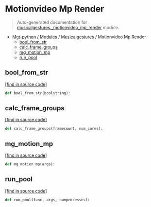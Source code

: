 # Motionvideo Mp Render

> Auto-generated documentation for [musicalgestures._motionvideo_mp_render](https://github.com/fourMs/MGT-python/blob/master/musicalgestures/_motionvideo_mp_render.py) module.

- [Mgt-python](../README.md#mgt-python) / [Modules](../MODULES.md#mgt-python-modules) / [Musicalgestures](index.md#musicalgestures) / Motionvideo Mp Render
    - [bool_from_str](#bool_from_str)
    - [calc_frame_groups](#calc_frame_groups)
    - [mg_motion_mp](#mg_motion_mp)
    - [run_pool](#run_pool)

## bool_from_str

[[find in source code]](https://github.com/fourMs/MGT-python/blob/master/musicalgestures/_motionvideo_mp_render.py#L201)

```python
def bool_from_str(boolstring):
```

## calc_frame_groups

[[find in source code]](https://github.com/fourMs/MGT-python/blob/master/musicalgestures/_motionvideo_mp_render.py#L187)

```python
def calc_frame_groups(framecount, num_cores):
```

## mg_motion_mp

[[find in source code]](https://github.com/fourMs/MGT-python/blob/master/musicalgestures/_motionvideo_mp_render.py#L14)

```python
def mg_motion_mp(args):
```

## run_pool

[[find in source code]](https://github.com/fourMs/MGT-python/blob/master/musicalgestures/_motionvideo_mp_render.py#L182)

```python
def run_pool(func, args, numprocesses):
```
